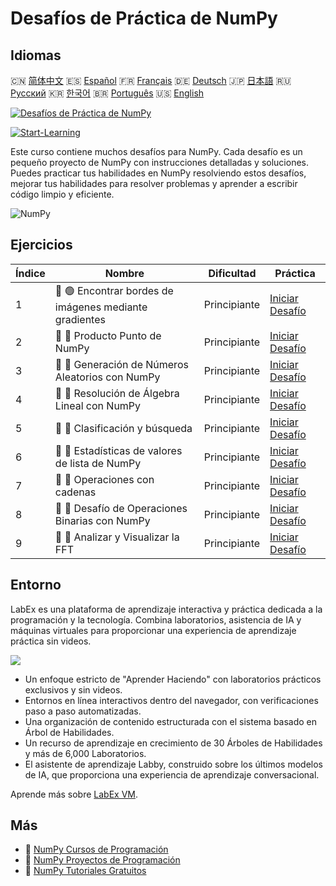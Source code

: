 # Desafíos de Práctica de NumPy

## Idiomas

🇨🇳 [简体中文](README_zh.md) 🇪🇸 [Español](README_es.md) 🇫🇷 [Français](README_fr.md) 🇩🇪 [Deutsch](README_de.md) 🇯🇵 [日本語](README_ja.md) 🇷🇺 [Русский](README_ru.md) 🇰🇷 [한국어](README_ko.md) 🇧🇷 [Português](README_pt.md) 🇺🇸 [English](README.md) 

[![Desafíos de Práctica de NumPy](https://cover-creator.labex.io/numpy-practice-challenges.png?lang=es)](https://labex.io/es/courses/numpy-practice-challenges)

[![Start-Learning](https://img.shields.io/badge/Start-Learning-whitesmoke?style=for-the-badge)](https://labex.io/es/courses/numpy-practice-challenges)

Este curso contiene muchos desafíos para NumPy. Cada desafío es un pequeño proyecto de NumPy con instrucciones detalladas y soluciones. Puedes practicar tus habilidades en NumPy resolviendo estos desafíos, mejorar tus habilidades para resolver problemas y aprender a escribir código limpio y eficiente.

![NumPy](https://img.shields.io/badge/NumPy-whitesmoke?style=for-the-badge&logo=numpy)


## Ejercicios

|   Índice | Nombre                                                 | Dificultad   | Práctica                                                                                                                    |
|----------|--------------------------------------------------------|--------------|-----------------------------------------------------------------------------------------------------------------------------|
|        1 | 🎯 🟢 Encontrar bordes de imágenes mediante gradientes | Principiante | <a target='_blank' href='https://labex.io/es/labs/numpy-find-image-edges-by-gradients-259151'>Iniciar Desafío</a>           |
|        2 | 🎯 🔵 Producto Punto de NumPy                          | Principiante | <a target='_blank' href='https://labex.io/es/labs/python-numpy-dot-product-8737'>Iniciar Desafío</a>                        |
|        3 | 🎯 🔵 Generación de Números Aleatorios con NumPy       | Principiante | <a target='_blank' href='https://labex.io/es/labs/python-random-number-generation-with-numpy-34635'>Iniciar Desafío</a>     |
|        4 | 🎯 🔵 Resolución de Álgebra Lineal con NumPy           | Principiante | <a target='_blank' href='https://labex.io/es/labs/python-linear-algebra-solving-with-numpy-8000'>Iniciar Desafío</a>        |
|        5 | 🎯 🔵 Clasificación y búsqueda                         | Principiante | <a target='_blank' href='https://labex.io/es/labs/python-sorting-and-searching-154566'>Iniciar Desafío</a>                  |
|        6 | 🎯 🔵 Estadísticas de valores de lista de NumPy        | Principiante | <a target='_blank' href='https://labex.io/es/labs/python-numpy-list-value-statistics-664'>Iniciar Desafío</a>               |
|        7 | 🎯 🔵 Operaciones con cadenas                          | Principiante | <a target='_blank' href='https://labex.io/es/labs/python-string-operations-148882'>Iniciar Desafío</a>                      |
|        8 | 🎯 🔵 Desafío de Operaciones Binarias con NumPy        | Principiante | <a target='_blank' href='https://labex.io/es/labs/python-binary-operations-challenge-with-numpy-153823'>Iniciar Desafío</a> |
|        9 | 🎯 🔵 Analizar y Visualizar la FFT                     | Principiante | <a target='_blank' href='https://labex.io/es/labs/python-analyze-and-visualize-fft-55715'>Iniciar Desafío</a>               |

## Entorno

LabEx es una plataforma de aprendizaje interactiva y práctica dedicada a la programación y la tecnología. Combina laboratorios, asistencia de IA y máquinas virtuales para proporcionar una experiencia de aprendizaje práctica sin videos.

![](https://tutorial-screenshot.getvm.io/images/vm-1725247253.png)

- Un enfoque estricto de "Aprender Haciendo" con laboratorios prácticos exclusivos y sin videos.
- Entornos en línea interactivos dentro del navegador, con verificaciones paso a paso automatizadas.
- Una organización de contenido estructurada con el sistema basado en Árbol de Habilidades.
- Un recurso de aprendizaje en crecimiento de 30 Árboles de Habilidades y más de 6,000 Laboratorios.
- El asistente de aprendizaje Labby, construido sobre los últimos modelos de IA, que proporciona una experiencia de aprendizaje conversacional.

Aprende más sobre [LabEx VM](https://support.labex.io/using-labex/virtual-machine).

## Más

- 🔗 [NumPy Cursos de Programación](https://github.com/labex-labs/awesome-programming-courses)
- 🔗 [NumPy Proyectos de Programación](https://github.com/labex-labs/awesome-programming-projects)
- 🔗 [NumPy Tutoriales Gratuitos](https://github.com/labex-labs/numpy-free-tutorials)

